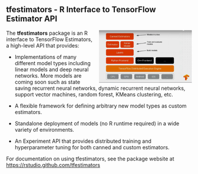 ## tfestimators - R Interface to TensorFlow Estimator API

<img src="vignettes/images/tensorflow-2-100709406-large.jpg" align="right" width="50%" style="margin-left: 15px;">

The **tfestimators** package is an R interface to TensorFlow Estimators, a high-level API that provides:

- Implementations of many different model types including linear models and deep neural networks. More models are coming soon such as state saving recurrent neural networks, dynamic recurrent neural networks, support vector machines, random forest, KMeans clustering, etc. 

- A flexible framework for defining arbitrary new model types as custom estimators.

- Standalone deployment of models (no R runtime required) in a wide variety of environments.

- An Experiment API that provides distributed training and hyperparameter tuning for both canned and custom estimators.

For documentation on using tfestimators, see the package website at <https://rstudio.github.com/tfestimators>


